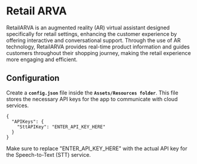 # Retail ARVA

RetailARVA is an augmented reality (AR) virtual assistant designed specifically for retail settings, enhancing the customer experience by offering interactive and conversational support. Through the use of AR technology, RetailARVA provides real-time product information and guides customers throughout their shopping journey, making the retail experience more engaging and efficient.

## Configuration

Create a **`config.json`** file inside the **`Assets/Resources folder`**. This file stores the necessary API keys for the app to communicate with cloud services.

```
{
  "APIKeys": {
    "SttAPIKey": "ENTER_API_KEY_HERE"
  }
}
```
Make sure to replace "ENTER_API_KEY_HERE" with the actual API key for the Speech-to-Text (STT) service.
